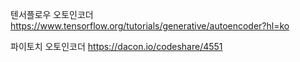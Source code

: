 텐서플로우 오토인코더
https://www.tensorflow.org/tutorials/generative/autoencoder?hl=ko

파이토치 오토인코더
https://dacon.io/codeshare/4551

